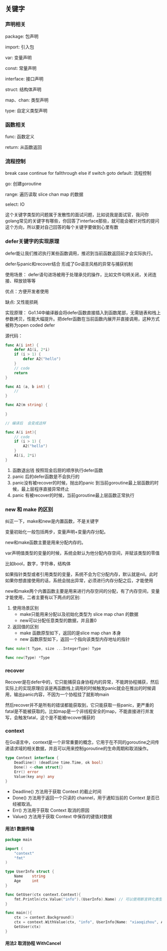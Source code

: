 ## 关键字
### 声明相关
package: 包声明

import: 引入包

var: 变量声明

const: 常量声明

interface: 接口声明

struct: 结构体声明

map、chan: 类型声明

type: 自定义类型声明

### 函数相关
func: 函数定义

return: 从函数返回

### 流程控制
break case continue for fallthrough else if switch goto default: 流程控制

go: 创建goroutine

range: 遍历读取 slice chan map 的数据

select: IO

这个关键字类型的问题属于发散性的面试问题，比如说我是面试官，我问你golang常见的关键字有哪些，你回答了interface那些，就可能会被针对性的提问这个方向，所以要对自己回答的每个关键字要做到心里有数

### defer关键字的实现原理
defer能让我们推迟执行某些函数调用，推迟到当前函数返回前才会实际执行。

defer与panic和recover结合  形成了Go语言风格的异常与捕获机制

使用场景：
defer语句进场被用于处理承兑的操作，比如文件句柄关闭，关闭连接、释放锁等等

优点：方便开发者使用

缺点: 又性能损耗

实现原理： Go1.14中编译器会将defer函数直接插入到函数尾部，无需链表和栈上参数拷贝，性能大幅提升。把defer函数在当前函数内展开并直接调用，这种方式被称为open coded defer

源代码：
```go
func A(i int) {
	defer A1(i, 2*i)
	if (i > 1) {
		defer A2("hello")
    }
    // code
    return
}

func A1 (a, b int) {
    //	
}

func A2(m string) {
	
}

// 编译后  会变成这样

func A(i int){
	// code
    if (i > 1) {
        A2("hello")
    }
    A1(i, 2*i)
}
```

1. 函数退出钱 按照现金后厨的顺序执行defer函数
2. panic 后的defer函数是不会执行的
3. panic没有被recover的时候，抛出的panic 到当前goroutine最上层函数的时候，最上层程序直接异常终止
4. panic 有被recover的时候，当前goroutine最上层函数正常执行

### new 和 make 的区别
纠正一下，make和new是内置函数，不是关键字

变量初始化一般包括两步，变量声明+变量内存分配。

new和make函数主要是用来分配内存的。

var声明值类型的变量的时候，系统会默认为他分配内存空间，并赋该类型的零值

比如bool，数字，字符串，结构体

如果指针类型或者引用类型的变量，系统不会为它分配内存，默认就是nil。此时如果你想直接使用的话，系统会抛出异常，必须进行内存分配之后，才能使用

new和make两个内置函数主要是用来进行内存空间的分配，有了内存空间，变量才能使用，二者主要有以下两点的区别:
1. 使用场景区别
    - make只能用来分配以及初始化类型为 slice map chan 的数据
    - new可以分配任意类型的数据，并且置0
2. 返回值的区别
    - make 函数原型如下，返回的是slice map chan 本身
    - new 函数原型如下，返回一个指向该类型内存地址的指针
```go
func make(t Type, size ...IntegerType) Type
```
```go
func new(Type) *Type
```

### recover
Recover是在defer中的，它只能捕获自身协程内的异常，不能跨协程捕获，然后实际上的实现原理应该是再函数栈上调用的时候触发panic就会在推出的时候调用，输出panic内容，不因为一个协程挂了就影响main

然后recover并不是所有的错误都能获取到，它只能获取一些panic，更严重的fatal是不能被获取的。比如map是一个非线程安全的map，不能直接进行并发写，会触发fatal，这个是不能被recover捕获的

### context
在Go语言中，context是一个非常重要的概念，它用于在不同的goroutine之间传递请求域的相关数据，并且可以用来控制goroutine的生命周期和取消操作。

```go
type Context interface {
	Deadline() (deadline time.Time, ok bool)
	Done() <-chan struct{}
	Err() error
	Value(key any) any
}
```
- Deadline() 方法用于获取 Context 的截止时间
- Done() 方法用于返回一个只读的 channel，用于通知当前的 Context 是否已经被取消。
- Err() 方法用于获取 Context 取消的原因
- Value() 方法用于获取 Context 中保存的键值对数据

#### 用法1 数据传输
```go
package main

import (
	"context"
	"fmt"
)

type UserInfo struct {
	Name 	string
	Age 	int
}

func GetUser(ctx context.Context){
	fmt.Println(ctx.Value("info").(UserInfo).Name) // 可以使用断言转化类型的
}

func main(){
	ctx := context.Background()
	ctx = context.WithValue(ctx, "info", UserInfo{Name: "xiaoqizhou", Age: 18})
	GetUser(ctx)
}
```

#### 用法2 取消协程 WithCancel


